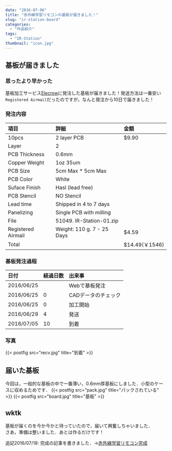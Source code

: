 ```yaml
---
date: "2016-07-06"
title: "赤外線学習リモコンの基板が届きました！"
slug: "ir-station-board"
categories:
  - "作品紹介"
tags:
  - "IR-Station"
thumbnail: "icon.jpg"
---
```


## 基板が届きました

### 思ったより早かった

基板加工サービス[Elecrow](http://www.elecrow.com/)に発注した基板が届きました！発送方法は一番安い`Registered Airmail`だったのですが，なんと発注から10日で届きました！
<!--more-->

### 発注内容

|項目				|詳細						|金額			|
|:------------------|:--------------------------|:--------------|
|10pcs				|2 layer PCB				|$9.90			|
|Layer				|2							|				|
|PCB Thickness		|0.6mm						|				|
|Copper Weight		|1oz 35um					|				|
|PCB Size			|5cm Max * 5cm Max			|				|
|PCB Color			|White						|				|
|Suface Finish		|Hasl (lead free)			|				|
|PCB Stencil		|NO Stencil					|				|
|Lead time			|Shipped in 4 to 7 days		|				|
|Panelizing			|Single PCB with milling	|				|
|File				|51049. IR-Station-01.zip	|				|
|Registered Airmail	|Weight: 110 g. 7 - 25 Days	|$4.59			|
|Total				|							|$14.49(￥1546)	|

### 基板発注過程

|日付		|経過日数	|出来事					|
|:----------|:----------|:----------------------|
|2016/06/25	|			|Webで基板発注			|
|2016/06/25	|0			|CADデータのチェック	|
|2016/06/25	|0			|加工開始				|
|2016/06/29	|4			|発送					|
|2016/07/05	|10			|到着					|

### 写真

{{< postfig src="recv.jpg" title="到着" >}}

## 届いた基板

今回は，一般的な基板の中で一番薄い，0.6mm厚基板にしました．小型のケースに収めるためです．
{{< postfig src="pack.jpg" title="パックされている" >}}
{{< postfig src="board.jpg" title="基板" >}}

## wktk

基板が届くのを今か今かと待っていたので，届いて興奮しちゃいました．  
さあ，準備は整いました．あとは作るだけです！

追記2016/07/18: 完成の記事を書きました．→[赤外線学習リモコン完成](/posts/2016-07-18-ir-station/)
